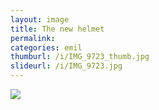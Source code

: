 ```yaml
---
layout: image
title: The new helmet
permalink: 
categories: emil
thumburl: /i/IMG_9723_thumb.jpg
slideurl: /i/IMG_9723.jpg 
---
```

![]({{site.url}}/i/IMG_9723.jpg)


